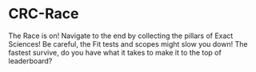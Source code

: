 # CRC-Race
The Race is on! Navigate to the end by collecting the pillars of Exact Sciences! Be careful, the Fit tests and scopes might slow you down! The fastest survive, do you have what it takes to make it to the top of leaderboard?
